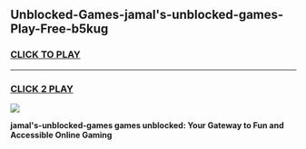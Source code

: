 
## Unblocked-Games-jamal's-unblocked-games-Play-Free-b5kug
<h3>
<a href="https://premium76.site?title=jamal's-unblocked-games&ref=18A1">CLICK TO PLAY</a></h3>
<hr>

<h3>
<a href="https://premium76.site?title=jamal's-unblocked-games&ref=18A1">CLICK 2 PLAY</a>
  
</h3>

<a href="https://premium76.site?title=jamal's-unblocked-games&ref=18A1"><img src="https://clearcache.store/games.png"></a>


**jamal's-unblocked-games games unblocked: Your Gateway to Fun and Accessible Online Gaming**
